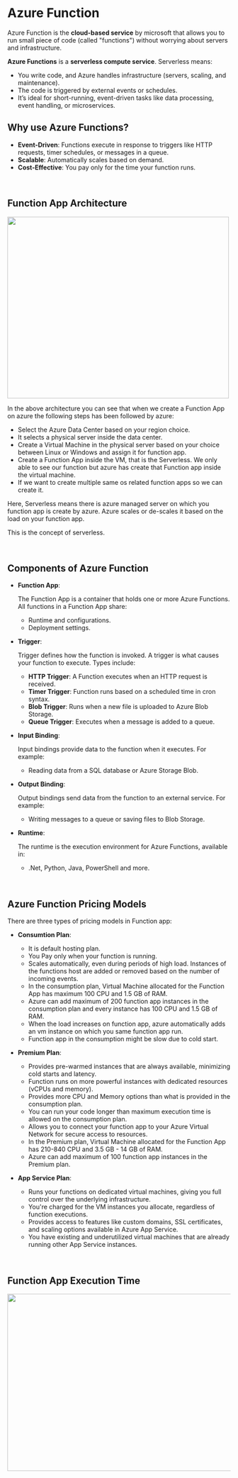 # Azure Function

Azure Function is the **cloud-based service** by microsoft that allows you to run small piece of code (called "functions") without worrying about servers and infrastructure.

**Azure Functions** is a **serverless compute service**. Serverless means:
- You write code, and Azure handles infrastructure (servers, scaling, and maintenance).
- The code is triggered by external events or schedules.
- It’s ideal for short-running, event-driven tasks like data processing, event handling, or microservices.

## Why use Azure Functions?

- **Event-Driven**: Functions execute in response to triggers like HTTP requests, timer schedules, or messages in a queue.
- **Scalable**: Automatically scales based on demand.
- **Cost-Effective**: You pay only for the time your function runs.

<br>

## Function App Architecture

<img src="https://drive.google.com/uc?export=view&id=14_Q67adSir4Q7wPqIeDHNCB6o5ojfguY" width="500" height="410">

In the above architecture you can see that when we create a Function App on azure the following steps has been followed by azure:
- Select the Azure Data Center based on your region choice.
- It selects a physical server inside the data center.
- Create a Virtual Machine in the physical server based on your choice between Linux or Windows and assign it for function app.
- Create a Function App inside the VM, that is the Serverless. We only able to see our function but azure has create that Function app inside the virtual machine.
- If we want to create multiple same os related function apps so we can create it.

Here, Serverless means there is azure managed server on which you function app is create by azure. Azure scales or de-scales it based on the load on your function app.

This is the concept of serverless.

<br>

## Components of Azure Function

- **Function App**:

  The Function App is a container that holds one or more Azure Functions. All functions in a Function App share:
  - Runtime and configurations.
  - Deployment settings.

- **Trigger**:

  Trigger defines how the function is invoked. A trigger is what causes your function to execute. Types include:

  - **HTTP Trigger**: A Function executes when an HTTP request is received.
  - **Timer Trigger**: Function runs based on a scheduled time in cron syntax.
  - **Blob Trigger**: Runs when a new file is uploaded to Azure Blob Storage.
  - **Queue Trigger**: Executes when a message is added to a queue.
 
- **Input Binding**:

  Input bindings provide data to the function when it executes. For example:
  - Reading data from a SQL database or Azure Storage Blob.

- **Output Binding**:

  Output bindings send data from the function to an external service. For example:
  - Writing messages to a queue or saving files to Blob Storage.

- **Runtime**:

  The runtime is the execution environment for Azure Functions, available in:
  - .Net, Python, Java, PowerShell and more.

<br>

## Azure Function Pricing Models

There are three types of pricing models in Function app:

- **Consumtion Plan**:

  - It is default hosting plan.
  - You Pay only when your function is running.
  - Scales automatically, even during periods of high load. Instances of the functions host are added or removed based on the number of incoming events.
  - In the consumption plan, Virtual Machine allocated for the Function App has maximum 100 CPU and 1.5 GB of RAM.
  - Azure can add maximum of 200 function app instances in the consumption plan and every instance has 100 CPU and 1.5 GB of RAM.
  - When the load increases on function app, azure automatically adds an vm instance on which you same function app run.
  - Function app in the consumption might be slow due to cold start.

- **Premium Plan**:

  - Provides pre-warmed instances that are always available, minimizing cold starts and latency.
  - Function runs on more powerful instances with dedicated resources (vCPUs and memory).
  - Provides more CPU and Memory options than what is provided in the consumption plan.
  - You can run your code longer than maximum execution time is allowed on the consumption plan.
  - Allows you to connect your function app to your Azure Virtual Network for secure access to resources.
  - In the Premium plan, Virtual Machine allocated for the Function App has 210-840 CPU and 3.5 GB - 14 GB of RAM.
  - Azure can add maximum of 100 function app instances in the Premium plan.

- **App Service Plan**:

  - Runs your functions on dedicated virtual machines, giving you full control over the underlying infrastructure.
  - You're charged for the VM instances you allocate, regardless of function executions.
  - Provides access to features like custom domains, SSL certificates, and scaling options available in Azure App Service.
  - You have existing and underutilized virtual machines that are already running other App Service instances.

<br>

## Function App Execution Time

<img src="https://drive.google.com/uc?export=view&id=1CnSpbscQipz-84pkVXubmYcYe21_1qb8" width="600" height="400">

